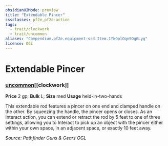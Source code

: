 ```yaml
---
obsidianUIMode: preview
title: "Extendable Pincer"
cssclasses: pf2e,pf2e-action
tags:
  - trait/clockwork
  - trait/uncommon
aliases: "Compendium.pf2e.equipment-srd.Item.1YkOplOqn9OgGLyg"
license: OGL
---
```

# Extendable Pincer

### [uncommon](uncommon "Uncommon Rarity Trait")[[clockwork]]


**Price** 2 gp; 
**Bulk** L; **Size** med
**Usage** held-in-two-hands

This extendable rod features a pincer on one end and clamped handle on the other. By squeezing the handle, the pincer opens or closes. As an Interact action, you can extend or retract the rod by 5 feet to one of three settings, allowing you to Interact to pick up an object with the pincer either within your own space, in an adjacent space, or exactly 10 feet away.

*Source: Pathfinder Guns & Gears*
*OGL*